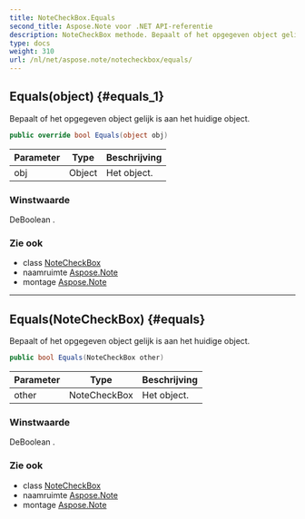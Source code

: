 ```yaml
---
title: NoteCheckBox.Equals
second_title: Aspose.Note voor .NET API-referentie
description: NoteCheckBox methode. Bepaalt of het opgegeven object gelijk is aan het huidige object.
type: docs
weight: 310
url: /nl/net/aspose.note/notecheckbox/equals/
---
```

## Equals(object) {#equals_1}

Bepaalt of het opgegeven object gelijk is aan het huidige object.

```csharp
public override bool Equals(object obj)
```

| Parameter | Type | Beschrijving |
| --- | --- | --- |
| obj | Object | Het object. |

### Winstwaarde

DeBoolean .

### Zie ook

* class [NoteCheckBox](../)
* naamruimte [Aspose.Note](../../notecheckbox/)
* montage [Aspose.Note](../../../)

---

## Equals(NoteCheckBox) {#equals}

Bepaalt of het opgegeven object gelijk is aan het huidige object.

```csharp
public bool Equals(NoteCheckBox other)
```

| Parameter | Type | Beschrijving |
| --- | --- | --- |
| other | NoteCheckBox | Het object. |

### Winstwaarde

DeBoolean .

### Zie ook

* class [NoteCheckBox](../)
* naamruimte [Aspose.Note](../../notecheckbox/)
* montage [Aspose.Note](../../../)


